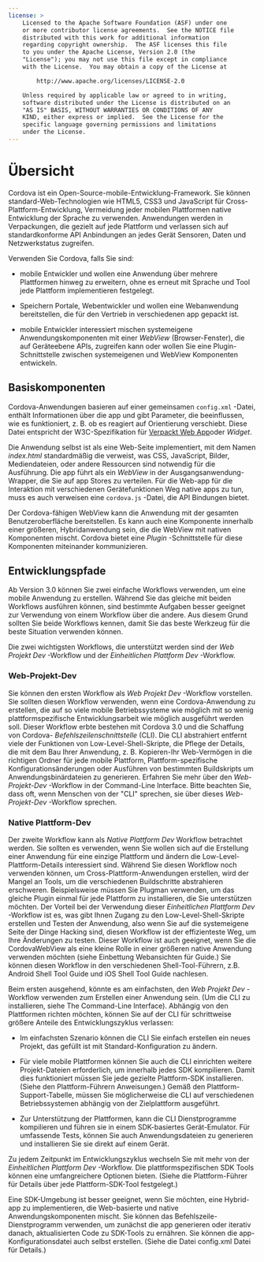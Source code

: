 ```yaml
---
license: >
    Licensed to the Apache Software Foundation (ASF) under one
    or more contributor license agreements.  See the NOTICE file
    distributed with this work for additional information
    regarding copyright ownership.  The ASF licenses this file
    to you under the Apache License, Version 2.0 (the
    "License"); you may not use this file except in compliance
    with the License.  You may obtain a copy of the License at

        http://www.apache.org/licenses/LICENSE-2.0

    Unless required by applicable law or agreed to in writing,
    software distributed under the License is distributed on an
    "AS IS" BASIS, WITHOUT WARRANTIES OR CONDITIONS OF ANY
    KIND, either express or implied.  See the License for the
    specific language governing permissions and limitations
    under the License.
---
```


# Übersicht

Cordova ist ein Open-Source-mobile-Entwicklung-Framework. Sie können standard-Web-Technologien wie HTML5, CSS3 und JavaScript für Cross-Plattform-Entwicklung, Vermeidung jeder mobilen Plattformen native Entwicklung der Sprache zu verwenden. Anwendungen werden in Verpackungen, die gezielt auf jede Plattform und verlassen sich auf standardkonforme API Anbindungen an jedes Gerät Sensoren, Daten und Netzwerkstatus zugreifen.

Verwenden Sie Cordova, falls Sie sind:

*   mobile Entwickler und wollen eine Anwendung über mehrere Plattformen hinweg zu erweitern, ohne es erneut mit Sprache und Tool jede Plattform implementieren festgelegt.

*   Speichern Portale, Webentwickler und wollen eine Webanwendung bereitstellen, die für den Vertrieb in verschiedenen app gepackt ist.

*   mobile Entwickler interessiert mischen systemeigene Anwendungskomponenten mit einer *WebView* (Browser-Fenster), die auf Geräteebene APIs, zugreifen kann oder wollen Sie eine Plugin-Schnittstelle zwischen systemeigenen und WebView Komponenten entwickeln.

## Basiskomponenten

Cordova-Anwendungen basieren auf einer gemeinsamen `config.xml` -Datei, enthält Informationen über die app und gibt Parameter, die beeinflussen, wie es funktioniert, z. B. ob es reagiert auf Orientierung verschiebt. Diese Datei entspricht der W3C-Spezifikation für [Verpackt Web App][1]oder *Widget*.

 [1]: http://www.w3.org/TR/widgets/

Die Anwendung selbst ist als eine Web-Seite implementiert, mit dem Namen *index.html* standardmäßig die verweist, was CSS, JavaScript, Bilder, Mediendateien, oder andere Ressourcen sind notwendig für die Ausführung. Die app führt als ein *WebView* in der Ausgangsanwendung-Wrapper, die Sie auf app Stores zu verteilen. Für die Web-app für die Interaktion mit verschiedenen Gerätefunktionen Weg native apps zu tun, muss es auch verweisen eine `cordova.js` -Datei, die API Bindungen bietet.

Der Cordova-fähigen WebView kann die Anwendung mit der gesamten Benutzeroberfläche bereitstellen. Es kann auch eine Komponente innerhalb einer größeren, Hybridanwendung sein, die die WebView mit nativen Komponenten mischt. Cordova bietet eine *Plugin* -Schnittstelle für diese Komponenten miteinander kommunizieren.

## Entwicklungspfade

Ab Version 3.0 können Sie zwei einfache Workflows verwenden, um eine mobile Anwendung zu erstellen. Während Sie das gleiche mit beiden Workflows ausführen können, sind bestimmte Aufgaben besser geeignet zur Verwendung von einem Workflow über die andere. Aus diesem Grund sollten Sie beide Workflows kennen, damit Sie das beste Werkzeug für die beste Situation verwenden können.

Die zwei wichtigsten Workflows, die unterstützt werden sind der *Web Projekt Dev* -Workflow und der *Einheitlichen Plattform Dev* -Workflow.

### Web-Projekt-Dev

Sie können den ersten Workflow als *Web Projekt Dev* -Workflow vorstellen. Sie sollten diesen Workflow verwenden, wenn eine Cordova-Anwendung zu erstellen, die auf so viele mobile Betriebssysteme wie möglich mit so wenig plattformspezifische Entwicklungsarbeit wie möglich ausgeführt werden soll. Dieser Workflow erbte bestehen mit Cordova 3.0 und die Schaffung von Cordova- *Befehlszeilenschnittstelle* (CLI). Die CLI abstrahiert entfernt viele der Funktionen von Low-Level-Shell-Skripte, die Pflege der Details, die mit dem Bau Ihrer Anwendung, z. B. Kopieren-Ihr Web-Vermögen in die richtigen Ordner für jede mobile Plattform, Plattform-spezifische Konfigurationsänderungen oder Ausführen von bestimmten Buildskripts um Anwendungsbinärdateien zu generieren. Erfahren Sie mehr über den *Web-Projekt-Dev* -Workflow in der Command-Line Interface. Bitte beachten Sie, dass oft, wenn Menschen von der "CLI" sprechen, sie über dieses *Web-Projekt-Dev* -Workflow sprechen.

### Native Plattform-Dev

Der zweite Workflow kann als *Native Plattform Dev* Workflow betrachtet werden. Sie sollten es verwenden, wenn Sie wollen sich auf die Erstellung einer Anwendung für eine einzige Plattform und ändern die Low-Level-Plattform-Details interessiert sind. Während Sie diesen Workflow noch verwenden können, um Cross-Plattform-Anwendungen erstellen, wird der Mangel an Tools, um die verschiedenen Buildschritte abstrahieren erschweren. Beispielsweise müssen Sie Plugman verwenden, um das gleiche Plugin einmal für jede Plattform zu installieren, die Sie unterstützen möchten. Der Vorteil bei der Verwendung dieser *Einheitlichen Plattform Dev* -Workflow ist es, was gibt Ihnen Zugang zu den Low-Level-Shell-Skripte erstellen und Testen der Anwendung, also wenn Sie auf die systemeigene Seite der Dinge Hacking sind, diesen Workflow ist der effizienteste Weg, um Ihre Änderungen zu testen. Dieser Workflow ist auch geeignet, wenn Sie die CordovaWebView als eine kleine Rolle in einer größeren native Anwendung verwenden möchten (siehe Einbettung Webansichten für Guide.) Sie können diesen Workflow in den verschiedenen Shell-Tool-Führern, z.B. Android Shell Tool Guide und iOS Shell Tool Guide nachlesen.

Beim ersten ausgehend, könnte es am einfachsten, den *Web Projekt Dev* -Workflow verwenden zum Erstellen einer Anwendung sein. (Um die CLI zu installieren, siehe The Command-Line Interface). Abhängig von den Plattformen richten möchten, können Sie auf der CLI für schrittweise größere Anteile des Entwicklungszyklus verlassen:

*   Im einfachsten Szenario können die CLI Sie einfach erstellen ein neues Projekt, das gefüllt ist mit Standard-Konfiguration zu ändern.

*   Für viele mobile Plattformen können Sie auch die CLI einrichten weitere Projekt-Dateien erforderlich, um innerhalb jedes SDK kompilieren. Damit dies funktioniert müssen Sie jede gezielte Plattform-SDK installieren. (Siehe den Plattform-Führern Anweisungen.) Gemäß den Plattform-Support-Tabelle, müssen Sie möglicherweise die CLI auf verschiedenen Betriebssystemen abhängig von der Zielplattform ausgeführt.

*   Zur Unterstützung der Plattformen, kann die CLI Dienstprogramme kompilieren und führen sie in einem SDK-basiertes Gerät-Emulator. Für umfassende Tests, können Sie auch Anwendungsdateien zu generieren und installieren Sie sie direkt auf einem Gerät.

Zu jedem Zeitpunkt im Entwicklungszyklus wechseln Sie mit mehr von der *Einheitlichen Plattform Dev* -Workflow. Die plattformspezifischen SDK Tools können eine umfangreichere Optionen bieten. (Siehe die Plattform-Führer für Details über jede Plattform-SDK-Tool festgelegt.)

Eine SDK-Umgebung ist besser geeignet, wenn Sie möchten, eine Hybrid-app zu implementieren, die Web-basierte und native Anwendungskomponenten mischt. Sie können das Befehlszeile-Dienstprogramm verwenden, um zunächst die app generieren oder iterativ danach, aktualisierten Code zu SDK-Tools zu ernähren. Sie können die app-Konfigurationsdatei auch selbst erstellen. (Siehe die Datei config.xml Datei für Details.)